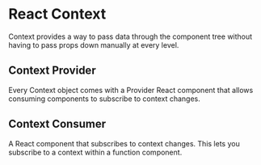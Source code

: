 # React Context
Context provides a way to pass data through the component tree without having to pass props down manually at every level.


## Context Provider
Every Context object comes with a Provider React component that allows consuming components to subscribe to context changes.


## Context Consumer
A React component that subscribes to context changes. This lets you subscribe to a context within a function component.
